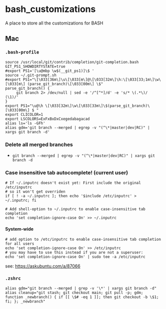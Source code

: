 # bash_customizations
A place to store all the customizations for BASH

## Mac

### `.bash-profile`

```
source /usr/local/git/contrib/completion/git-completion.bash
GIT_PS1_SHOWDIRTYSTATE=true
#export PS1='[\u@mbp \w$(__git_ps1)]\$ '
source ~/.git-prompt.sh
#export PS1="\[\033[36m\]\u\[\033[m\]@\[\033[32m\]\h:\[\033[33;1m\]\w\[\033[m\] (parse_git_branch)\[\033[00m\] \$"
parse_git_branch() {
     git branch 2> /dev/null | sed -e '/^[^*]/d' -e 's/* \(.*\)/ (\1)/'
}
export PS1="\u@\h \[\033[32m\]\w\[\033[33m\]\$(parse_git_branch)\[\033[00m\] $ "
export CLICOLOR=1
export LSCOLORS=ExFxBxDxCxegedabagacad
alias ls='ls -GFh'
alias gdm='git branch --merged | egrep -v "(^\*|master|dev|RC)" | xargs git branch -d'
```

### Delete all merged branches

* `git branch --merged | egrep -v "(^\*|master|dev|RC)" | xargs git branch -d`

### Case insensitive tab autocomplete! (current user)

```
# If ~/.inputrc doesn't exist yet: First include the original /etc/inputrc
# so it won't get overriden
if [ ! -a ~/.inputrc ]; then echo '$include /etc/inputrc' > ~/.inputrc; fi

# Add shell-option to ~/.inputrc to enable case-insensitive tab completion
echo 'set completion-ignore-case On' >> ~/.inputrc
```

#### System-wide

```
# add option to /etc/inputrc to enable case-insensitive tab completion for all users
echo 'set completion-ignore-case On' >> /etc/inputrc
# you may have to use this instead if you are not a superuser:
echo 'set completion-ignore-case On' | sudo tee -a /etc/inputrc
```

see: https://askubuntu.com/a/87066

### `.zshrc`

```
alias gdm="git branch --merged | grep -v '\*' | xargs git branch -d"
alias cleanup="git stash; git checkout main; git pull -p; gdm; function _newbranch() { if [[ \$# -eq 1 ]]; then git checkout -b \$1; fi; }; _newbranch"
```

